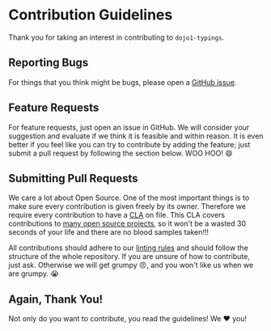 # Contribution Guidelines

Thank you for taking an interest in contributing to `dojo1-typings`.

## Reporting Bugs

For things that you think might be bugs, please open a [GitHub issue](https://github.com/dojo/typings/issues/new?body=Description:%0A%0ASteps+to+reproduce:%0A%0A1.%20%E2%80%A6%0A2.%20%E2%80%A6%0A3.%20%E2%80%A6%0A%0AExpected%20result:%0AActual%20result:%0A%0AVersion:%0A%0AAny%20additional%20information:).

## Feature Requests

For feature requests, just open an issue in GitHub.  We will consider your suggestion and evaluate if we think it is feasible and within reason.  It is even better if you feel like you can try to contribute by adding the feature; just submit a pull request by following the section below. WOO HOO! :smile:

## Submitting Pull Requests

We care a lot about Open Source.  One of the most important things is to make sure every contribution is given freely by its owner.  Therefore we require every contribution to have a [CLA](http://dojofoundation.org/about/claForm) on file.  This CLA covers contributions to [many open source projects](http://dojofoundation.org/projects/), so it won't be a wasted 30 seconds of your life and there are no blood samples taken!!!

All contributions should adhere to our [linting rules](tslint.json) and should follow the structure of the whole repository.  If you are unsure of how to contribute, just ask. Otherwise we will get grumpy :angry:, and you won't like us when we are grumpy. :sob:

## Again, Thank You!

Not only do you want to contribute, you read the guidelines! We :heart: you!
